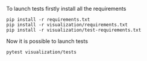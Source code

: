 To launch tests firstly install all the requirements
```
pip install -r requirements.txt
pip install -r visualization/requirements.txt
pip install -r visualization/test-requirements.txt
```
Now it is possible to launch tests
```
pytest visualization/tests
```